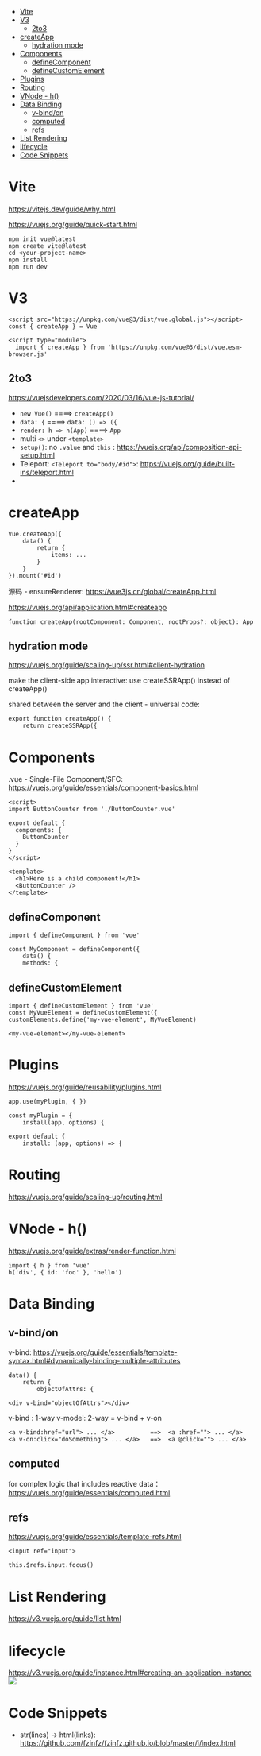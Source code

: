 <!-- TOC -->

- [Vite](#vite)
- [V3](#v3)
  - [2to3](#2to3)
- [createApp](#createapp)
  - [hydration mode](#hydration-mode)
- [Components](#components)
  - [defineComponent](#definecomponent)
  - [defineCustomElement](#definecustomelement)
- [Plugins](#plugins)
- [Routing](#routing)
- [VNode - h()](#vnode---h)
- [Data Binding](#data-binding)
  - [v-bind/on](#v-bindon)
  - [computed](#computed)
  - [refs](#refs)
- [List Rendering](#list-rendering)
- [lifecycle](#lifecycle)
- [Code Snippets](#code-snippets)

<!-- /TOC -->

# Vite
https://vitejs.dev/guide/why.html

https://vuejs.org/guide/quick-start.html

    npm init vue@latest
    npm create vite@latest
    cd <your-project-name>
    npm install
    npm run dev

# V3

    <script src="https://unpkg.com/vue@3/dist/vue.global.js"></script>
    const { createApp } = Vue

    <script type="module">
      import { createApp } from 'https://unpkg.com/vue@3/dist/vue.esm-browser.js'

## 2to3
https://vuejsdevelopers.com/2020/03/16/vue-js-tutorial/

- `new Vue()` ====> `createApp()`
- `data: {`   ====> `data: () => ({`
- `render: h => h(App)` ====> `App`
- multi `<>` under `<template>`
- `setup()`: no `.value` and `this` : https://vuejs.org/api/composition-api-setup.html
- Teleport: `<Teleport to="body/#id">`: https://vuejs.org/guide/built-ins/teleport.html
- 
# createApp

    Vue.createApp({
        data() {
            return {
                items: ...
            }
        }
    }).mount('#id')

源码 - ensureRenderer: https://vue3js.cn/global/createApp.html

https://vuejs.org/api/application.html#createapp

    function createApp(rootComponent: Component, rootProps?: object): App

## hydration mode
https://vuejs.org/guide/scaling-up/ssr.html#client-hydration

make the client-side app interactive: use createSSRApp() instead of createApp()

shared between the server and the client - universal code:

    export function createApp() {
        return createSSRApp({

# Components
.vue - Single-File Component/SFC: https://vuejs.org/guide/essentials/component-basics.html

```
<script>
import ButtonCounter from './ButtonCounter.vue'

export default {
  components: {
    ButtonCounter
  }
}
</script>

<template>
  <h1>Here is a child component!</h1>
  <ButtonCounter />
</template>
```

## defineComponent

    import { defineComponent } from 'vue'

    const MyComponent = defineComponent({
        data() {
        methods: {

## defineCustomElement

    import { defineCustomElement } from 'vue'
    const MyVueElement = defineCustomElement({
    customElements.define('my-vue-element', MyVueElement)

    <my-vue-element></my-vue-element>

# Plugins
https://vuejs.org/guide/reusability/plugins.html

    app.use(myPlugin, { })

    const myPlugin = {
        install(app, options) {

    export default {
        install: (app, options) => {

# Routing
https://vuejs.org/guide/scaling-up/routing.html

# VNode - h()
https://vuejs.org/guide/extras/render-function.html

    import { h } from 'vue'
    h('div', { id: 'foo' }, 'hello')

# Data Binding
## v-bind/on
v-bind: https://vuejs.org/guide/essentials/template-syntax.html#dynamically-binding-multiple-attributes

    data() {
        return {
            objectOfAttrs: {

    <div v-bind="objectOfAttrs"></div>

v-bind : 1-way
v-model: 2-way = v-bind + v-on

    <a v-bind:href="url"> ... </a>          ==>  <a :href=""> ... </a>
    <a v-on:click="doSomething"> ... </a>   ==>  <a @click=""> ... </a>

## computed
for complex logic that includes reactive data：https://vuejs.org/guide/essentials/computed.html

## refs
https://vuejs.org/guide/essentials/template-refs.html

    <input ref="input">

    this.$refs.input.focus()

# List Rendering
https://v3.vuejs.org/guide/list.html

# lifecycle
https://v3.vuejs.org/guide/instance.html#creating-an-application-instance
![](https://v3.vuejs.org/images/lifecycle.svg)

# Code Snippets
* str(lines) -> html(links): https://github.com/fzinfz/fzinfz.github.io/blob/master/i/index.html
